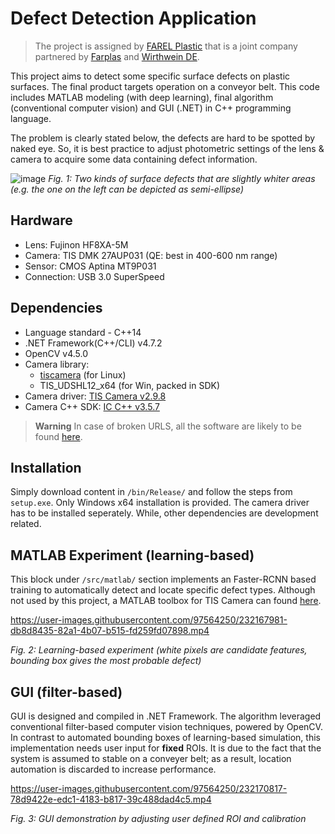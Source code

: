 # Defect Detection Application
> The project is assigned by [FAREL Plastic](https://www.farel.com.tr/) that is a joint company partnered by [Farplas](https://www.farplas.com/) and [Wirthwein DE](https://www.wirthwein.de/en/).

This project aims to detect some specific surface defects on plastic surfaces. The final product targets operation on a conveyor belt. This code includes MATLAB modeling (with deep learning), final algorithm (conventional computer vision) and GUI (.NET) in C++ programming language.

The problem is clearly stated below, the defects are hard to be spotted by naked eye. So, it is best practice to adjust photometric settings of the lens & camera to acquire some data containing defect information.

![image](https://user-images.githubusercontent.com/97564250/232168728-1048200d-bf28-471a-9e33-2c4216e59127.png)
_Fig. 1: Two kinds of surface defects that are slightly whiter areas (e.g. the one on the left can be depicted as semi-ellipse)_
## Hardware

- Lens:				Fujinon HF8XA-5M
- Camera:			TIS DMK 27AUP031 (QE: best in 400-600 nm range)
- Sensor:     CMOS Aptina MT9P031
- Connection: USB 3.0 SuperSpeed

## Dependencies

- Language standard - C++14
- .NET Framework(C++/CLI) v4.7.2
- OpenCV v4.5.0
- Camera library:
	-	[tiscamera](https://github.com/TheImagingSource/tiscamera) (for Linux)
	-	TIS_UDSHL12_x64 (for Win, packed in SDK)
- Camera driver: [TIS Camera v2.9.8](https://www.theimagingsource.com/en-de/support/download/icwdmuvccamtis-2.9.8/)
- Camera C++ SDK: [IC C++ v3.5.7](https://www.theimagingsource.com/en-de/support/download/icimagingcontrolcpp-3.5.7/)

> **Warning** In case of broken URLS, all the software are likely to be found [here](https://www.theimagingsource.com/en-de/support/download/). 

## Installation
Simply download content in `/bin/Release/` and follow the steps from `setup.exe`. Only Windows x64 installation is provided. The camera driver has to be installed seperately. While, other dependencies are development related.

## MATLAB Experiment (learning-based)
This block under `/src/matlab/` section implements an Faster-RCNN based training to automatically detect and locate specific defect types. Although not used by this project, a MATLAB toolbox for TIS Camera can found [here](https://www.theimagingsource.com/en-de/support/download/icmatlabr2013b-3.4.0.58/).


https://user-images.githubusercontent.com/97564250/232167981-db8d8435-82a1-4b07-b515-fd259fd07898.mp4

_Fig. 2: Learning-based experiment (white pixels are candidate features, bounding box gives the most probable defect)_

## GUI (filter-based)
GUI is designed and compiled in .NET Framework. The algorithm leveraged conventional filter-based computer vision techniques, powered by OpenCV. In contrast to automated bounding boxes of learning-based simulation, this implementation needs user input for **fixed** ROIs. It is due to the fact that the system is assumed to stable on a conveyer belt; as a result, location automation is discarded to increase performance.


https://user-images.githubusercontent.com/97564250/232170817-78d9422e-edc1-4183-b817-39c488dad4c5.mp4

_Fig. 3: GUI demonstration by adjusting user defined ROI and calibration_
